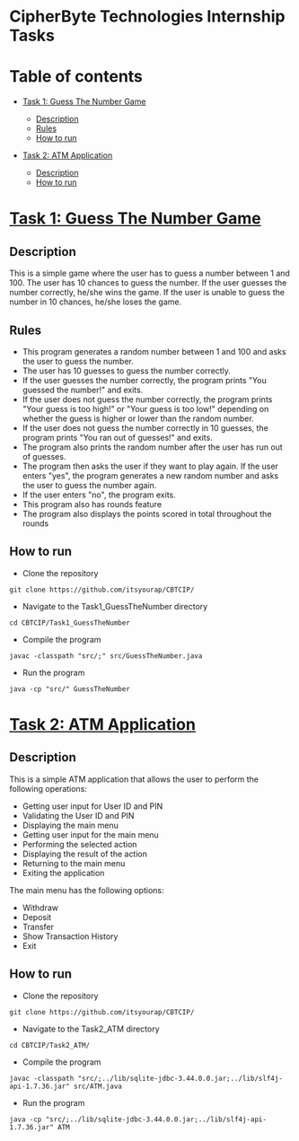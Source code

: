 CipherByte Technologies Internship Tasks
========================================

Table of contents
=================

<!--ts-->

* [Task 1: Guess The Number Game](#task-1-guess-the-number-game)
    * [Description](#description)
    * [Rules](#rules)
    * [How to run](#how-to-run)


* [Task 2: ATM Application](#task-2-atm-application)
    * [Description](#description-1)
    * [How to run](#how-to-run-1)

<!--te-->

[Task 1: Guess The Number Game](https://github.com/itsyourap/CBTCIP/tree/main/Task1_GuessTheNumber)
================================

Description
-----------

This is a simple game where the user has to guess a number between 1 and 100. The user has 10 chances to guess the
number. If the user guesses the number correctly, he/she wins the game. If the user is unable to guess the number in 10
chances, he/she loses the game.

Rules
-----

* This program generates a random number between 1 and 100 and asks the user to guess the number.
* The user has 10 guesses to guess the number correctly.
* If the user guesses the number correctly, the program prints "You guessed the number!" and exits.
* If the user does not guess the number correctly, the program prints "Your guess is too high!" or "Your guess is too
  low!" depending on whether the guess is higher or lower than the random number.
* If the user does not guess the number correctly in 10 guesses, the program prints "You ran out of guesses!" and exits.
* The program also prints the random number after the user has run out of guesses.
* The program then asks the user if they want to play again. If the user enters "yes", the program generates a new
  random number and asks the user to guess the number again.
* If the user enters "no", the program exits.
* This program also has rounds feature
* The program also displays the points scored in total throughout the rounds

How to run
----------

* Clone the repository

```shell
git clone https://github.com/itsyourap/CBTCIP/
```

* Navigate to the Task1_GuessTheNumber directory

```shell
cd CBTCIP/Task1_GuessTheNumber
```

* Compile the program

```shell
javac -classpath "src/;" src/GuessTheNumber.java
```

* Run the program

```shell
java -cp "src/" GuessTheNumber
```

[Task 2: ATM Application](https://github.com/itsyourap/CBTCIP/tree/main/Task2_ATM)
=======================

Description
-----------

This is a simple ATM application that allows the user to perform the following operations:

* Getting user input for User ID and PIN
* Validating the User ID and PIN
* Displaying the main menu
* Getting user input for the main menu
* Performing the selected action
* Displaying the result of the action
* Returning to the main menu
* Exiting the application

The main menu has the following options:

* Withdraw
* Deposit
* Transfer
* Show Transaction History
* Exit

How to run
----------

* Clone the repository

```shell
git clone https://github.com/itsyourap/CBTCIP/
```

* Navigate to the Task2_ATM directory

```shell
cd CBTCIP/Task2_ATM/
```

* Compile the program

```shell
javac -classpath "src/;../lib/sqlite-jdbc-3.44.0.0.jar;../lib/slf4j-api-1.7.36.jar" src/ATM.java
```

* Run the program

```shell
java -cp "src/;../lib/sqlite-jdbc-3.44.0.0.jar;../lib/slf4j-api-1.7.36.jar" ATM
```
